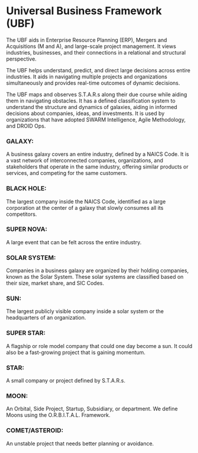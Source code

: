 # Universal Business Framework (UBF)

The UBF aids in Enterprise Resource Planning (ERP), Mergers and Acquisitions (M and A), and large-scale project management. It views industries, businesses, and their connections in a relational and structural perspective.

The UBF helps understand, predict, and direct large decisions across entire industries. It aids in navigating multiple projects and organizations simultaneously and provides real-time outcomes of dynamic decisions.

The UBF maps and observes S.T.A.R.s along their due course while aiding them in navigating obstacles. It has a defined classification system to understand the structure and dynamics of galaxies, aiding in informed decisions about companies, ideas, and investments. It is used by organizations that have adopted SWARM Intelligence, Agile Methodology, and DROID Ops.

### **GALAXY:**
A business galaxy covers an entire industry, defined by a NAICS Code. It is a vast network of interconnected companies, organizations, and stakeholders that operate in the same industry, offering similar products or services, and competing for the same customers.

### **BLACK HOLE:**
The largest company inside the NAICS Code, identified as a large corporation at the center of a galaxy that slowly consumes all its competitors.

### **SUPER NOVA:**
A large event that can be felt across the entire industry.

### **SOLAR SYSTEM:**
Companies in a business galaxy are organized by their holding companies, known as the Solar System. These solar systems are classified based on their size, market share, and SIC Codes.

### **SUN:**
The largest publicly visible company inside a solar system or the headquarters of an organization.

### **SUPER STAR:**
A flagship or role model company that could one day become a sun. It could also be a fast-growing project that is gaining momentum.

### **STAR:**
A small company or project defined by S.T.A.R.s.

### **MOON:**
An Orbital, Side Project, Startup, Subsidiary, or department. We define Moons using the O.R.B.I.T.A.L. Framework.

### **COMET/ASTEROID:**
An unstable project that needs better planning or avoidance.